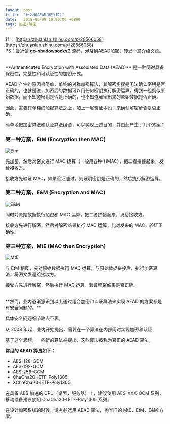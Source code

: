```yaml
---
layout: post
title:  "什么是AEAD加密(转)"
date:   2019-06-08 10:00:00 +0800
tags: 加密/解密
---
```

转： [https://zhuanlan.zhihu.com/p/28566058](https://zhuanlan.zhihu.com/p/28566058)
<br/>
PS：最近读 **[go-shadowsocks2](https://github.com/shadowsocks/go-shadowsocks2)**
源码，涉及到AEAD加密，转发一篇介绍文章。

<br/>
**Authenticated Encryption with Associated Data (AEAD)** 是一种同时具备保密性，完整性和可认证性的加密形式。

AEAD 产生的原因很简单，单纯的对称加密算法，其解密步骤是无法确认密钥是否正确的。也就是说，加密后的数据可以用任何密钥执行解密运算，得到一组疑似原始数据，而不知道密钥是否是正确的，也不知道解密出来的原始数据是否正确。

因此，需要在单纯的加密算法之上，加上一层验证手段，来确认解密步骤是否正确。

简单地把加密算法和认证算法组合，可以实现上述目的，并由此产生了几个方案：

### 第一种方案，EtM (Encryption then MAC)
![Etm](https://pic2.zhimg.com/80/v2-c433aa83e2c8b20ae44c61b869afb735_hd.png)

先加密，然后对密文进行 MAC 运算（一般用各种 HMAC），把二者拼接起来，发给接收方。

接收方先验证 MAC，如果验证通过，则证明密钥是正确的，然后执行解密运算。

### 第二种方案，E&M (Encryption and MAC)
![E&M](https://pic1.zhimg.com/80/v2-27436bd00918fb8ba1325e4fe30c8f44_hd.png)

同时对原始数据执行加密和 MAC 运算，把二者拼接起来，发给接收方。

接收方先进行解密，然后对解密结果执行 MAC 运算，比对发来的 MAC，验证正确性。

### 第三种方案，MtE (MAC then Encryption)
![MtE](https://pic1.zhimg.com/80/v2-27436bd00918fb8ba1325e4fe30c8f44_hd.png)

与 EtM 相反，先对原始数据执行 MAC 运算，与原始数据拼接后，执行加密算法，将密文发送给接收方。

接受方先进行解密，然后执行 MAC 运算，验证解密结果是否正确。

<br/>
**然而，业内逐渐意识到以上通过组合加密和认证算法来实现 AEAD 的方案都是有安全问题的。**

具体安全问题细节略去不表。

从 2008 年起，业内开始提出，需要在一个算法在内部同时实现加密和认证

基于这个思想，一些新的算法被提出，这些算法被称为真正的 AEAD 算法。

**常见的 AEAD 算法如下：**

* AES-128-GCM
* AES-192-GCM
* AES-256-GCM
* ChaCha20-IETF-Poly1305
* XChaCha20-IETF-Poly1305

在具备 AES 加速的 CPU（桌面，服务器）上，建议使用 AES-XXX-GCM 系列，移动设备建议使用 ChaCha20-IETF-Poly1305 系列。

在设计加密系统的时候，请务必选用 AEAD 算法，抛弃旧的 MtE，EtM，E&M 方案。